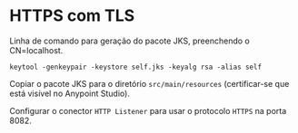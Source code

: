 
# HTTPS com TLS

Linha de comando para geração do pacote JKS, preenchendo o CN=localhost.

```
keytool -genkeypair -keystore self.jks -keyalg rsa -alias self
```

Copiar o pacote JKS para o diretório `src/main/resources`
(certificar-se que está visível no Anypoint Studio).

Configurar o conector `HTTP Listener` para usar o protocolo `HTTPS` na porta 8082.

